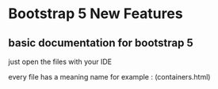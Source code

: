 # Bootstrap 5 New Features

## basic documentation for bootstrap 5

<p>
    just open the files with your IDE 
</p>

<p>
    every file has a meaning name for example : (containers.html)
</p>